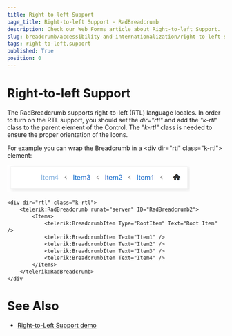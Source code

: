 ```yaml
---
title: Right-to-left Support
page_title: Right-to-left Support - RadBreadcrumb
description: Check our Web Forms article about Right-to-left Support.
slug: breadcrumb/accessibility-and-internationalization/right-to-left-support
tags: right-to-left,support
published: True
position: 0
---
```


# Right-to-left Support

The RadBreadcrumb supports right-to-left (RTL) language locales. In order to turn on the RTL support, you should set the *dir="rtl"* and add the *"k-rtl"* class to the parent element of the Control. The *"k-rtl"* class is needed to ensure the proper orientation of the Icons.

For example you can wrap the Breadcrumb in a &lt;div dir="rtl" class="k-rtl"&gt; element:

![Right to Left support](../images/breadcrumb-accessibility-rtl.png)

````ASP.NET
<div dir="rtl" class="k-rtl">
    <telerik:RadBreadcrumb runat="server" ID="RadBreadcrumb2">
        <Items>
            <telerik:BreadcrumbItem Type="RootItem" Text="Root Item" />
            <telerik:BreadcrumbItem Text="Item1" />
            <telerik:BreadcrumbItem Text="Item2" />
            <telerik:BreadcrumbItem Text="Item3" />
            <telerik:BreadcrumbItem Text="Item4" />
        </Items>
    </telerik:RadBreadcrumb>
</div
````


# See Also

 * [Right-to-Left Support demo](https://demos.telerik.com/aspnet-ajax/breadcrumb/accessibility-and-internationalization/rtl/defaultcs.aspx)
 

